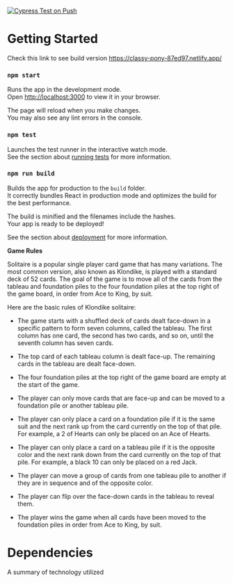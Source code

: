 [![Cypress Test on Push](https://github.com/kalapyha/solitaire-group-9/actions/workflows/cypress-test.yml/badge.svg?branch=main)](https://github.com/kalapyha/solitaire-group-9/actions/workflows/cypress-test.yml)

# Getting Started

Check this link to see build version https://classy-pony-87ed97.netlify.app/

### `npm start`

Runs the app in the development mode.\
Open [http://localhost:3000](http://localhost:3000) to view it in your browser.

The page will reload when you make changes.\
You may also see any lint errors in the console.

### `npm test`

Launches the test runner in the interactive watch mode.\
See the section about [running tests](https://facebook.github.io/create-react-app/docs/running-tests) for more information.

### `npm run build`

Builds the app for production to the `build` folder.\
It correctly bundles React in production mode and optimizes the build for the best performance.

The build is minified and the filenames include the hashes.\
Your app is ready to be deployed!

See the section about [deployment](https://facebook.github.io/create-react-app/docs/deployment) for more information.

**Game Rules**

Solitaire is a popular single player card game that has many variations. The most common version, also known as Klondike, is played with a standard deck of 52 cards. The goal of the game is to move all of the cards from the tableau and foundation piles to the four foundation piles at the top right of the game board, in order from Ace to King, by suit.

Here are the basic rules of Klondike solitaire:

-   The game starts with a shuffled deck of cards dealt face-down in a specific pattern to form seven columns, called the tableau. The first column has one card, the second has two cards, and so on, until the seventh column has seven cards.

-   The top card of each tableau column is dealt face-up. The remaining cards in the tableau are dealt face-down.

-   The four foundation piles at the top right of the game board are empty at the start of the game.

-   The player can only move cards that are face-up and can be moved to a foundation pile or another tableau pile.

-   The player can only place a card on a foundation pile if it is the same suit and the next rank up from the card currently on the top of that pile. For example, a 2 of Hearts can only be placed on an Ace of Hearts.

-   The player can only place a card on a tableau pile if it is the opposite color and the next rank down from the card currently on the top of that pile. For example, a black 10 can only be placed on a red Jack.

-   The player can move a group of cards from one tableau pile to another if they are in sequence and of the opposite color.

-   The player can flip over the face-down cards in the tableau to reveal them.

-   The player wins the game when all cards have been moved to the foundation piles in order from Ace to King, by suit.

# Dependencies

A summary of technology utilized
